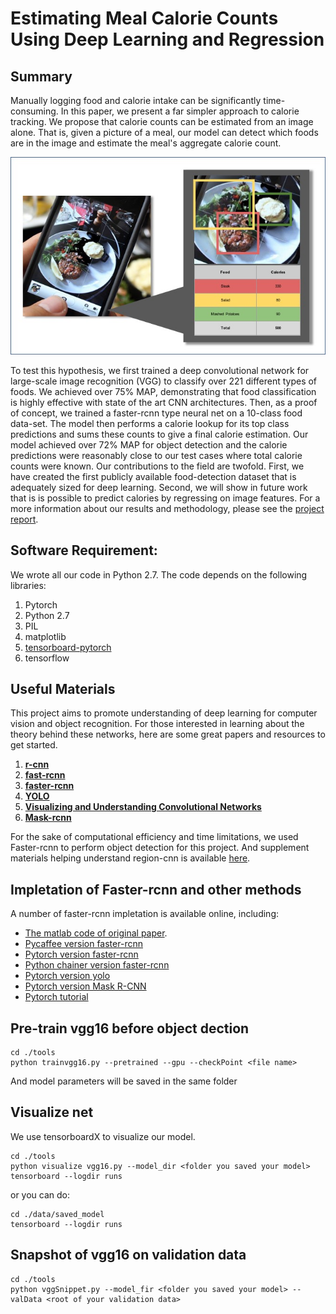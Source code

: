 # Estimating Meal Calorie Counts Using Deep Learning and Regression

## Summary
 Manually logging food and calorie intake can be significantly time-consuming. In this paper, we present a far simpler approach to calorie tracking. We propose that calorie counts can be estimated from an image alone. That is, given a picture of a meal, our model can detect which foods are in the image and estimate the meal's aggregate calorie count. 
 
 ![The idea in a nutshell](https://github.com/brendobendo/cs6501_final_project/blob/master/intro_pic.jpg)
 
 To test this hypothesis, we first trained a deep convolutional network for large-scale image recognition (VGG) to classify over 221 different types of foods. We achieved over 75\% MAP, demonstrating that food classification is highly effective with state of the art CNN architectures. Then, as a proof of concept, we trained a faster-rcnn type neural net on a 10-class food data-set. The model then performs a calorie lookup for its top class predictions and sums these  counts to give a final calorie estimation. Our model achieved over 72\%  MAP for object detection and the calorie predictions were reasonably close to our test cases where total calorie counts were known. Our contributions to the field are twofold. First, we have created the first publicly available food-detection dataset that is adequately sized for deep learning. Second, we will show in future work that is is possible to predict calories by regressing on image features. For a more information about our results and methodology, please see the [project report](https://github.com/brendobendo/cs6501_final_project/project_report.pdf).
 

## Software Requirement:
We wrote all our code in Python 2.7. The code depends on the following libraries: 
1. Pytorch
2. Python 2.7
3. PIL
4. matplotlib
5. [tensorboard-pytorch](https://github.com/lanpa/tensorboard-pytorch)
6. tensorflow

## Useful Materials
This project aims to promote understanding of deep learning for computer vision and object recognition. For those interested in learning about the theory behind these networks, here are some great papers and resources to get started. 

1. [**r-cnn**](https://arxiv.org/pdf/1504.08083.pdf)
2. [**fast-rcnn**](https://arxiv.org/pdf/1504.08083.pdf)
3. [**faster-rcnn**](https://arxiv.org/pdf/1506.01497.pdf)
4. [**YOLO**](https://arxiv.org/pdf/1506.02640.pdf)
5. [**Visualizing and Understanding Convolutional Networks**](https://arxiv.org/pdf/1311.2901.pdf)
6. [**Mask-rcnn**](https://arxiv.org/pdf/1703.06870.pdf)

For the sake of computational efficiency and time limitations, we used Faster-rcnn to perform object detection for this project. And supplement materials helping understand region-cnn is available [here](https://leonardoaraujosantos.gitbooks.io/artificial-inteligence/content/object_localization_and_detection.html).


## Impletation of Faster-rcnn and other methods
A number of faster-rcnn impletation is available online, including:
- [The matlab code of original paper](https://github.com/ShaoqingRen/faster_rcnn).
- [Pycaffee version faster-rcnn](https://github.com/rbgirshick/py-faster-rcnn)
- [Pytorch version faster-rcnn](https://github.com/ruotianluo/pytorch-faster-rcnn)
- [Python chainer version faster-rcnn](https://github.com/chainer/chainercv)
- [Pytorch version yolo](https://github.com/marvis/pytorch-yolo2)
- [Pytorch version Mask R-CNN](https://github.com/felixgwu/mask_rcnn_pytorch)
- [Pytorch tutorial](https://github.com/ritchieng/the-incredible-pytorch)

## Pre-train vgg16 before object dection
```
cd ./tools
python trainvgg16.py --pretrained --gpu --checkPoint <file name>
```
And model parameters will be saved in the same folder


## Visualize net
We use tensorboardX to visualize our model.
```
cd ./tools
python visualize vgg16.py --model_dir <folder you saved your model>
tensorboard --logdir runs
```
or you can do:
```
cd ./data/saved_model
tensorboard --logdir runs
```
## Snapshot of vgg16 on validation data
```
cd ./tools
python vggSnippet.py --model_fir <folder you saved your model> --valData <root of your validation data>
```



